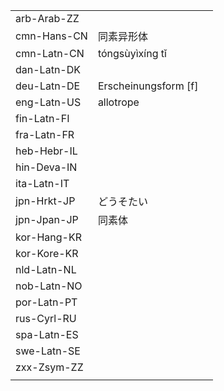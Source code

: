 | | | |
|-|-|-|
| arb-Arab-ZZ |  |  |
| cmn-Hans-CN | 同素异形体 |  |
| cmn-Latn-CN | tóngsùyìxíng tǐ |  |
| dan-Latn-DK |  |  |
| deu-Latn-DE | Erscheinungsform [f] |  |
| eng-Latn-US | allotrope |  |
| fin-Latn-FI |  |  |
| fra-Latn-FR |  |  |
| heb-Hebr-IL |  |  |
| hin-Deva-IN |  |  |
| ita-Latn-IT |  |  |
| jpn-Hrkt-JP | どうそたい |  |
| jpn-Jpan-JP | 同素体 |  |
| kor-Hang-KR |  |  |
| kor-Kore-KR |  |  |
| nld-Latn-NL |  |  |
| nob-Latn-NO |  |  |
| por-Latn-PT |  |  |
| rus-Cyrl-RU |  |  |
| spa-Latn-ES |  |  |
| swe-Latn-SE |  |  |
| zxx-Zsym-ZZ |  |  |
|  |  |  |
